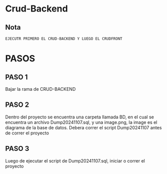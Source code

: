 # Crud-Backend

## Nota
`EJECUTR PRIMERO EL CRUD-BACKEND Y LUEGO EL CRUDFRONT`

# PASOS
## PASO 1
Bajar la rama de CRUD-BACKEND

## PASO 2
Dentro del proyecto se encuentra una carpeta llamada BD, en el cual se encuentra un archivo Dump20241107.sql, y una image.png, la image es el diagrama de la base de datos. Debera correr el script Dump20241107 antes de correr el proyecto

## PASO 3
Luego de ejecutar el script de Dump20241107.sql, iniciar o correr el proyecto 
